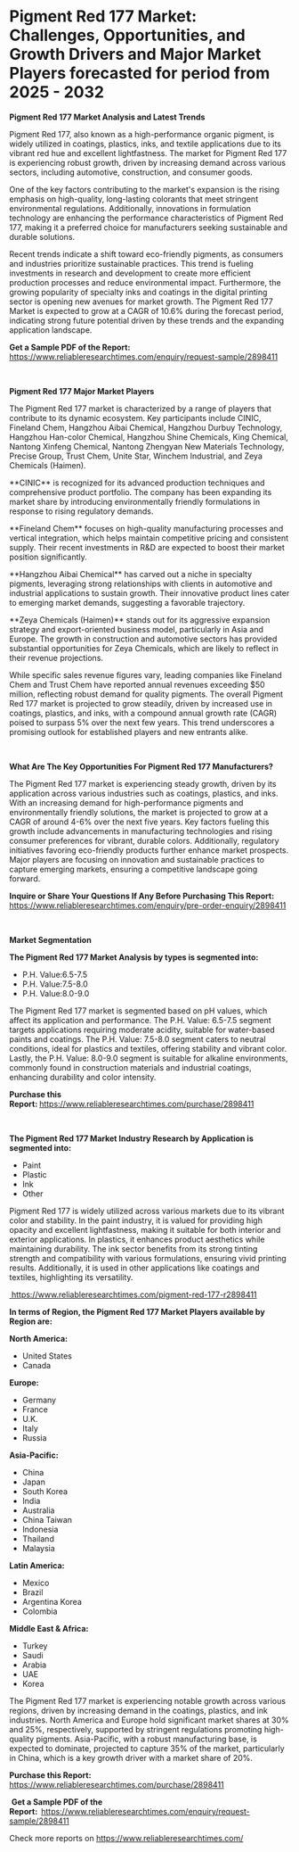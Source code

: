 <p><h1>Pigment Red 177 Market: Challenges, Opportunities, and Growth Drivers and Major Market Players forecasted for period from 2025 - 2032</h1></p><p><strong>Pigment Red 177 Market Analysis and Latest Trends</strong></p>
<p><p>Pigment Red 177, also known as a high-performance organic pigment, is widely utilized in coatings, plastics, inks, and textile applications due to its vibrant red hue and excellent lightfastness. The market for Pigment Red 177 is experiencing robust growth, driven by increasing demand across various sectors, including automotive, construction, and consumer goods. </p><p>One of the key factors contributing to the market's expansion is the rising emphasis on high-quality, long-lasting colorants that meet stringent environmental regulations. Additionally, innovations in formulation technology are enhancing the performance characteristics of Pigment Red 177, making it a preferred choice for manufacturers seeking sustainable and durable solutions.</p><p>Recent trends indicate a shift toward eco-friendly pigments, as consumers and industries prioritize sustainable practices. This trend is fueling investments in research and development to create more efficient production processes and reduce environmental impact. Furthermore, the growing popularity of specialty inks and coatings in the digital printing sector is opening new avenues for market growth. The Pigment Red 177 Market is expected to grow at a CAGR of 10.6% during the forecast period, indicating strong future potential driven by these trends and the expanding application landscape.</p></p>
<p><strong>Get a Sample PDF of the Report:&nbsp;</strong> <a href="https://www.reliableresearchtimes.com/enquiry/request-sample/2898411?utm_campaign=3287&utm_medium=2&utm_source=Github&utm_content=ia&utm_term=15032025&utm_id=pigment-red-177">https://www.reliableresearchtimes.com/enquiry/request-sample/2898411</a></p>
<p>&nbsp;</p>
<p><strong>Pigment Red 177 Major Market Players</strong></p>
<p><p>The Pigment Red 177 market is characterized by a range of players that contribute to its dynamic ecosystem. Key participants include CINIC, Fineland Chem, Hangzhou Aibai Chemical, Hangzhou Durbuy Technology, Hangzhou Han-color Chemical, Hangzhou Shine Chemicals, King Chemical, Nantong Xinfeng Chemical, Nantong Zhengyan New Materials Technology, Precise Group, Trust Chem, Unite Star, Winchem Industrial, and Zeya Chemicals (Haimen).</p><p>**CINIC** is recognized for its advanced production techniques and comprehensive product portfolio. The company has been expanding its market share by introducing environmentally friendly formulations in response to rising regulatory demands.</p><p>**Fineland Chem** focuses on high-quality manufacturing processes and vertical integration, which helps maintain competitive pricing and consistent supply. Their recent investments in R&D are expected to boost their market position significantly.</p><p>**Hangzhou Aibai Chemical** has carved out a niche in specialty pigments, leveraging strong relationships with clients in automotive and industrial applications to sustain growth. Their innovative product lines cater to emerging market demands, suggesting a favorable trajectory.</p><p>**Zeya Chemicals (Haimen)** stands out for its aggressive expansion strategy and export-oriented business model, particularly in Asia and Europe. The growth in construction and automotive sectors has provided substantial opportunities for Zeya Chemicals, which are likely to reflect in their revenue projections.</p><p>While specific sales revenue figures vary, leading companies like Fineland Chem and Trust Chem have reported annual revenues exceeding $50 million, reflecting robust demand for quality pigments. The overall Pigment Red 177 market is projected to grow steadily, driven by increased use in coatings, plastics, and inks, with a compound annual growth rate (CAGR) poised to surpass 5% over the next few years. This trend underscores a promising outlook for established players and new entrants alike.</p></p>
<p>&nbsp;</p>
<p><strong>What Are The Key Opportunities For Pigment Red 177 Manufacturers?</strong></p>
<p><p>The Pigment Red 177 market is experiencing steady growth, driven by its application across various industries such as coatings, plastics, and inks. With an increasing demand for high-performance pigments and environmentally friendly solutions, the market is projected to grow at a CAGR of around 4-6% over the next five years. Key factors fueling this growth include advancements in manufacturing technologies and rising consumer preferences for vibrant, durable colors. Additionally, regulatory initiatives favoring eco-friendly products further enhance market prospects. Major players are focusing on innovation and sustainable practices to capture emerging markets, ensuring a competitive landscape going forward.</p></p>
<p><strong>Inquire or Share Your Questions If Any Before Purchasing This Report:</strong> <a href="https://www.reliableresearchtimes.com/enquiry/pre-order-enquiry/2898411?utm_campaign=3287&utm_medium=2&utm_source=Github&utm_content=ia&utm_term=15032025&utm_id=pigment-red-177">https://www.reliableresearchtimes.com/enquiry/pre-order-enquiry/2898411</a></p>
<p>&nbsp;</p>
<p><strong>Market Segmentation</strong></p>
<p><strong>The Pigment Red 177 Market Analysis by types is segmented into:</strong></p>
<p><ul><li>P.H. Value:6.5-7.5</li><li>P.H. Value:7.5-8.0</li><li>P.H. Value:8.0-9.0</li></ul></p>
<p><p>The Pigment Red 177 market is segmented based on pH values, which affect its application and performance. The P.H. Value: 6.5-7.5 segment targets applications requiring moderate acidity, suitable for water-based paints and coatings. The P.H. Value: 7.5-8.0 segment caters to neutral conditions, ideal for plastics and textiles, offering stability and vibrant color. Lastly, the P.H. Value: 8.0-9.0 segment is suitable for alkaline environments, commonly found in construction materials and industrial coatings, enhancing durability and color intensity.</p></p>
<p><strong>Purchase this Report:&nbsp;</strong><a href="https://www.reliableresearchtimes.com/purchase/2898411?utm_campaign=3287&utm_medium=2&utm_source=Github&utm_content=ia&utm_term=15032025&utm_id=pigment-red-177">https://www.reliableresearchtimes.com/purchase/2898411</a></p>
<p>&nbsp;</p>
<p><strong>The Pigment Red 177 Market Industry Research by Application is segmented into:</strong></p>
<p><ul><li>Paint</li><li>Plastic</li><li>Ink</li><li>Other</li></ul></p>
<p><p>Pigment Red 177 is widely utilized across various markets due to its vibrant color and stability. In the paint industry, it is valued for providing high opacity and excellent lightfastness, making it suitable for both interior and exterior applications. In plastics, it enhances product aesthetics while maintaining durability. The ink sector benefits from its strong tinting strength and compatibility with various formulations, ensuring vivid printing results. Additionally, it is used in other applications like coatings and textiles, highlighting its versatility.</p></p>
<p><a href="https://www.reliableresearchtimes.com/pigment-red-177-r2898411?utm_campaign=3287&utm_medium=2&utm_source=Github&utm_content=ia&utm_term=15032025&utm_id=pigment-red-177">&nbsp;https://www.reliableresearchtimes.com/pigment-red-177-r2898411</a></p>
<p><strong>In terms of Region, the Pigment Red 177 Market Players available by Region are:</strong></p>
<p>
    <p> <strong> North America: </strong>
        <ul>
            <li>United States</li>
            <li>Canada</li>
        </ul>
        </p> 
    <p> <strong> Europe: </strong>
        <ul>
            <li>Germany</li>
            <li>France</li>
            <li>U.K.</li>
            <li>Italy</li>
            <li>Russia</li>
        </ul>
        </p> 
    <p> <strong> Asia-Pacific: </strong>
        <ul>
            <li>China</li>
            <li>Japan</li>
            <li>South Korea</li>
            <li>India</li>
            <li>Australia</li>
            <li>China Taiwan</li>
            <li>Indonesia</li>
            <li>Thailand</li>
            <li>Malaysia</li>
        </ul>
        </p> 
    <p> <strong> Latin America: </strong>
        <ul>
            <li>Mexico</li>
            <li>Brazil</li>
            <li>Argentina Korea</li>
            <li>Colombia</li>
        </ul>
        </p> 
    <p> <strong> Middle East & Africa: </strong>
        <ul>
            <li>Turkey</li>
            <li>Saudi</li>
            <li>Arabia</li>
            <li>UAE</li>
            <li>Korea</li>
        </ul>
    </p>
    </p>
<p><p>The Pigment Red 177 market is experiencing notable growth across various regions, driven by increasing demand in the coatings, plastics, and ink industries. North America and Europe hold significant market shares at 30% and 25%, respectively, supported by stringent regulations promoting high-quality pigments. Asia-Pacific, with a robust manufacturing base, is expected to dominate, projected to capture 35% of the market, particularly in China, which is a key growth driver with a market share of 20%.</p></p>
<p><strong>Purchase this Report: </strong><a href="https://www.reliableresearchtimes.com/purchase/2898411?utm_campaign=3287&utm_medium=2&utm_source=Github&utm_content=ia&utm_term=15032025&utm_id=pigment-red-177">https://www.reliableresearchtimes.com/purchase/2898411</a></p>
<p>&nbsp;<strong>Get a Sample PDF of the Report:&nbsp;&nbsp;</strong><a href="https://www.reliableresearchtimes.com/enquiry/request-sample/2898411?utm_campaign=3287&utm_medium=2&utm_source=Github&utm_content=ia&utm_term=15032025&utm_id=pigment-red-177">https://www.reliableresearchtimes.com/enquiry/request-sample/2898411</a></p>
<p><strong></strong></p>
<p>Check more reports on <a href="https://www.reliableresearchtimes.com/?utm_campaign=3287&utm_medium=2&utm_source=Github&utm_content=ia&utm_term=15032025&utm_id=pigment-red-177">https://www.reliableresearchtimes.com/</a></p>
